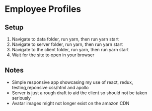 # Employee Profiles

## Setup

1. Navigate to data folder, run yarn, then run yarn start
2. Navigate to server folder, run yarn, then run yarn start
3. Navigate to the client folder, run yarn, then run yarn start
4. Wait for the site to open in your browser

## Notes

- Simple responsive app showcasing my use of react, redux, testing,reponsive css/html and apollo
- Server is just a rough draft to aid the client so should not be taken seriously
- Avatar images might not longer exist on the amazon CDN
